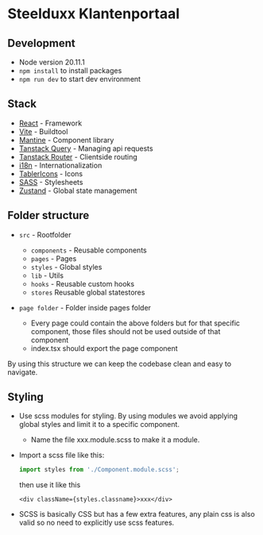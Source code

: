 # Steelduxx Klantenportaal

## Development

- Node version 20.11.1
- `npm install` to install packages
- `npm run dev` to start dev environment

## Stack

- [React](https://react.dev/) - Framework
- [Vite](https://vitejs.dev/guide/) - Buildtool
- [Mantine](https://mantine.dev/getting-started/) - Component library
- [Tanstack Query](https://tanstack.com/query/latest/docs/framework/react/overview) - Managing api requests
- [Tanstack Router](https://tanstack.com/router/latest/docs/framework/react/overview) - Clientside routing
- [i18n](https://react.i18next.com/getting-started) - Internationalization
- [TablerIcons](https://tabler.io/icons) - Icons
- [SASS](https://sass-lang.com/) - Stylesheets
- [Zustand](https://github.com/pmndrs/zustand) - Global state management

## Folder structure

- `src` - Rootfolder

  - `components` - Reusable components
  - `pages` - Pages
  - `styles` - Global styles
  - `lib` - Utils
  - `hooks` - Reusable custom hooks
  - `stores` Reusable global statestores

- `page folder` - Folder inside pages folder
  - Every page could contain the above folders but for that specific component, those files should not be used outside of that component
  - index.tsx should export the page component

By using this structure we can keep the codebase clean and easy to navigate.

## Styling

- Use scss modules for styling. By using modules we avoid applying global styles and limit it to a specific component.

  - Name the file xxx.module.scss to make it a module.

- Import a scss file like this:

  ```ts
  import styles from './Component.module.scss';
  ```

  then use it like this

  ```tsx
  <div className={styles.classname}>xxx</div>
  ```

- SCSS is basically CSS but has a few extra features, any plain css is also valid so no need to explicitly use scss features.
